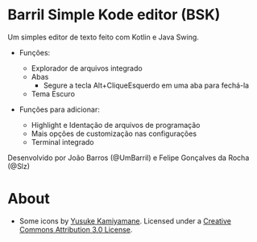 # Barril Simple Kode editor (BSK)
Um simples editor de texto feito com Kotlin e Java Swing.

- Funções:
  - Explorador de arquivos integrado
  - Abas
    - Segure a tecla Alt+CliqueEsquerdo em uma aba para fechá-la
  - Tema Escuro
   
- Funções para adicionar:
  - Highlight e Identação de arquivos de programação
  - Mais opções de customização nas configurações
  - Terminal integrado

Desenvolvido por João Barros (@UmBarril) e Felipe Gonçalves da Rocha (@Slz)

# About
- Some icons by [Yusuke Kamiyamane](http://p.yusukekamiyamane.com/). Licensed under a [Creative Commons Attribution 3.0 License](https://creativecommons.org/licenses/by/3.0/).